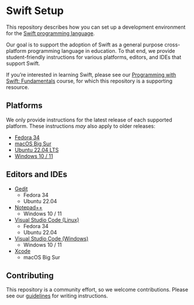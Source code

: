 # Swift Setup

This repository describes how you can set up a development environment for the [Swift programming language](https://swift.org).

Our goal is to support the adoption of Swift as a general purpose cross-platform programming language in education. To that end, we provide student-friendly instructions for various platforms, editors, and IDEs that support Swift.

If you’re interested in learning Swift, please see our [Programming with Swift: Fundamentals](https://www.pwsacademy.org) course, for which this repository is a supporting resource.

## Platforms

We only provide instructions for the latest release of each supported platform. These instructions *may* also apply to older releases:

- [Fedora 34](platforms/fedora/README.md)
- [macOS Big Sur](platforms/macOS/README.md)
- [Ubuntu 22.04 LTS](platforms/ubuntu/README.md)
- [Windows 10 / 11](platforms/windows/README.md)

## Editors and IDEs

- [Gedit](editors/gedit/README.md)
    * Fedora 34
    * Ubuntu 22.04
- [Notepad++](editors/notepadplusplus/README.md)
    * Windows 10 / 11
- [Visual Studio Code (Linux)](editors/vscode-linux/README.md)
    * Fedora 34
    * Ubuntu 22.04
- [Visual Studio Code (Windows)](editors/vscode-windows/README.md)
    * Windows 10 / 11
- [Xcode](editors/xcode/README.md)
    * macOS Big Sur

## Contributing

This repository is a community effort, so we welcome contributions. Please see our [guidelines](contributing.md) for writing instructions.
